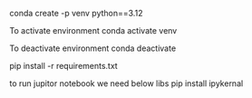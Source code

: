 conda create -p venv python==3.12

To activate environment
conda activate venv 

To deactivate environment
conda deactivate

pip install -r requirements.txt


to run jupitor notebook we need below libs
pip install ipykernal
